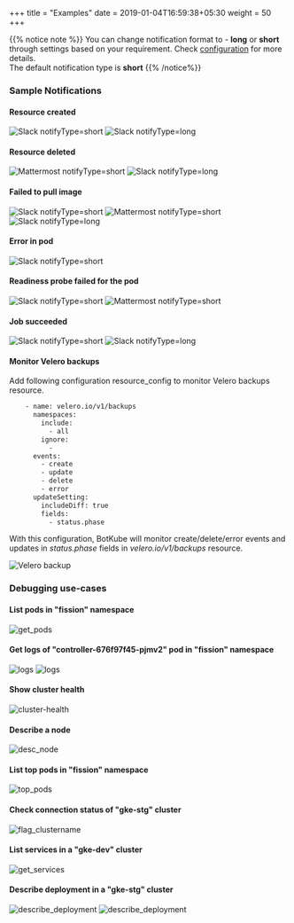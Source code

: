 +++
title = "Examples"
date = 2019-01-04T16:59:38+05:30
weight = 50
+++

{{% notice note %}}
You can change notification format to - **long** or **short** through settings based on your requirement. Check [configuration](/configuration) for more details.<br>
The default notification type is **short**
{{% /notice%}}



### Sample Notifications

#### Resource created

![](/images/create_sh.png "Slack notifyType=short")
![](/images/create.png "Slack notifyType=long")

#### Resource deleted

![](/images/mm_delete_sh.png "Mattermost notifyType=short")
![](/images/delete.png "Slack notifyType=long")

#### Failed to pull image

![](/images/image_failed_sh.png "Slack notifyType=short")
![](/images/mm_image_failed_sh.png "Mattermost notifyType=short")
![](/images/image-failed.png "Slack notifyType=long")

#### Error in pod

![](/images/error_sh.png "Slack notifyType=short")

#### Readiness probe failed for the pod

![](/images/readiness_sh.png "Slack notifyType=short")
![](/images/mm_readiness_sh.png "Mattermost notifyType=short")

#### Job succeeded

![](/images/job_success_sh.png "Slack notifyType=short")
![](/images/job_success.png "Slack notifyType=long")

#### Monitor Velero backups

Add following configuration resource_config to monitor Velero backups resource.

```bash
    - name: velero.io/v1/backups
      namespaces:
        include:
          - all
        ignore:
          -
      events:
        - create
        - update
        - delete
        - error
      updateSetting:
        includeDiff: true
        fields:
          - status.phase
```

With this configuration, BotKube will monitor create/delete/error events and updates in _status.phase_ fields in _velero.io/v1/backups_ resource.

![](/images/velero_backup.png "Velero backup")

### Debugging use-cases

#### List pods in "fission" namespace

![get_pods](/images/get_pods.png)

#### Get logs of "controller-676f97f45-pjmv2" pod in "fission" namespace

![logs](/images/logs.png)
![logs](/images/mm_logs.png)

#### Show cluster health

![cluster-health](/images/cluster-health.png)

#### Describe a node

![desc_node](/images/desc_node.png)

#### List top pods in "fission" namespace

![top_pods](/images/top_pods.png)

#### Check connection status of "gke-stg" cluster

![flag_clustername](/images/flag_clustername_ping.png)

#### List services in a "gke-dev" cluster

![get_services](/images/get_services.png)

#### Describe deployment in a "gke-stg" cluster

![describe_deployment](/images/desc_deployment.png)
![describe_deployment](/images/mm_describe.png)
